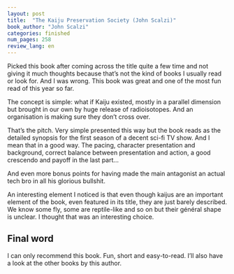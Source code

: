```yaml
---
layout: post
title:  "The Kaiju Preservation Society (John Scalzi)"
book_author: "John Scalzi"
categories: finished
num_pages: 258
review_lang: en
---
```


Picked this book after coming across the title quite a few time and not giving it much thoughts because that’s not the kind of books I usually read or look for. And I was wrong. This book was great and one of the most fun read of this year so far.

The concept is simple: what if Kaiju existed, mostly in a parallel dimension but brought in our own by huge release of radioisotopes. And an organisation is making sure they don’t cross over.

That’s the pitch. Very simple presented this way but the book reads as the detailed synopsis for the first season of a decent sci-fi TV show. And I mean that in a good way. The pacing, character presentation and background, correct balance between presentation and action, a good crescendo and payoff in the last part…

And even more bonus points for having made the main antagonist an actual tech bro in all his glorious bullshit.

An interesting element I noticed is that even though kaijus are an important element of the book, even featured in its title, they are just barely described. We know some fly, some are reptile-like and so on but their général shape is unclear. I thought that was an interesting choice.

## Final word

I can only recommend this book. Fun, short and easy-to-read.
I’ll also have a look at the other books by this author.